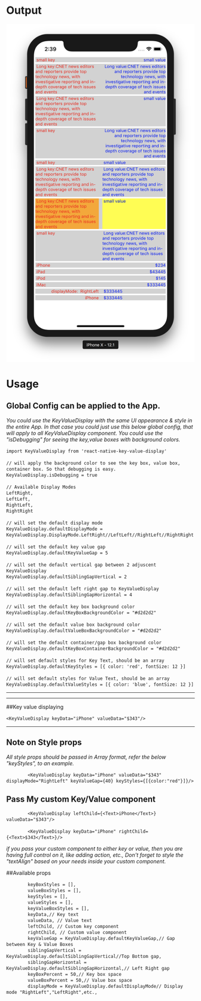 # Output
![KeyValueDisplayOutput](KeyValueDisplayOutput.png)

# Usage
## Global Config can be applied to the App.
*You could use the KeyValueDisplay with the same UI appearance & style in the entire App. In that case you could just use this below global config, that will apply to all KeyValueDisplay component. You could use the "isDebugging" for seeing the key,value boxes with background colors.*

    import KeyValueDisplay from 'react-native-key-value-display'

    // will apply the background color to see the key box, value box, container box. So that debugging is easy.
    KeyValueDisplay.isDebugging = true

    // Available Display Modes
    LeftRight,
    LeftLeft,
    RightLeft,
    RightRight

    // will set the default display mode 
    KeyValueDisplay.defaultDisplayMode = KeyValueDisplay.DisplayMode.LeftRight//LeftLeft//RightLeft//RightRight

    // will set the default key value gap
    KeyValueDisplay.defaultKeyValueGap = 5

    // will set the default vertical gap between 2 adjuscent KeyValueDisplay
    KeyValueDisplay.defaultSiblingGapVertical = 2

    // will set the default left right gap to KeyValueDisplay
    KeyValueDisplay.defaultSiblingGapHorizontal = 4

    // will set the default key box background color
    KeyValueDisplay.defaultKeyBoxBackgroundColor = "#d2d2d2"

    // will set the default value box background color
    KeyValueDisplay.defaultValueBoxBackgroundColor = "#d2d2d2"

    // will set the default container/gap box background color
    KeyValueDisplay.defaultKeyBoxContainerBackgroundColor = "#d2d2d2"

    // will set default styles for Key Text, should be an array
    KeyValueDisplay.defaultKeyStyles = [{ color: 'red', fontSize: 12 }]

    // will set default styles for Value Text, should be an array
    KeyValueDisplay.defaultValueStyles = [{ color: 'blue', fontSize: 12 }]


----
----     

##Key value displaying

    <KeyValueDisplay keyData="iPhone" valueData="$343"/>

----
## Note on Style props
*All style props should be passed in Array format, refer the below "keyStyles", to an example.*

            <KeyValueDisplay keyData="iPhone" valueData="$343" displayMode="RightLeft" keyValueGap={40} keyStyles={[{color:"red"}]}/>


## Pass My custom Key/Value component

            <KeyValueDisplay leftChild={<Text>iPhone</Text>} valueData="$343"/>

            <KeyValueDisplay keyData="iPhone" rightChild={<Text>$343</Text>}/>

*if you pass your custom component to either key or value, then you are having full control on it, like adding action, etc., Don't forget to style the "textAlign" based on your needs inside your custom component.*


##Available props

            keyBoxStyles = [],
            valueBoxStyles = [],
            keyStyles = [],
            valueStyles = [],
            keyValueBoxStyles = [],
            keyData,// Key text
            valueData, // Value text
            leftChild, // Custom key component
            rightChild, // Custom value component
            keyValueGap = KeyValueDisplay.defaultKeyValueGap,// Gap between Key & Value Boxes
            siblingGapVertical = KeyValueDisplay.defaultSiblingGapVertical//Top Bottom gap,
            siblingGapHorizontal = KeyValueDisplay.defaultSiblingGapHorizontal,// Left Right gap
            keyBoxPercent = 50,// Key box space
            valueBoxPercent = 50,// Value box space
            displayMode = KeyValueDisplay.defaultDisplayMode// Display mode "RightLeft","LeftRight",etc.,

